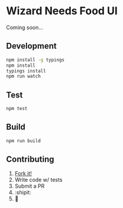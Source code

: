 # Wizard Needs Food UI

Coming soon...

## Development

``` bash
npm install -g typings
npm install
typings install
npm run watch
```

## Test

``` bash
npm test
```

## Build

```bash
npm run build
```

## Contributing

1. [Fork it!](https://github.com/niftyn8/wizardmon-needs-food-client/fork)
2. Write code w/ tests
3. Submit a PR
4. :shipit:
5. :information_desk_person: